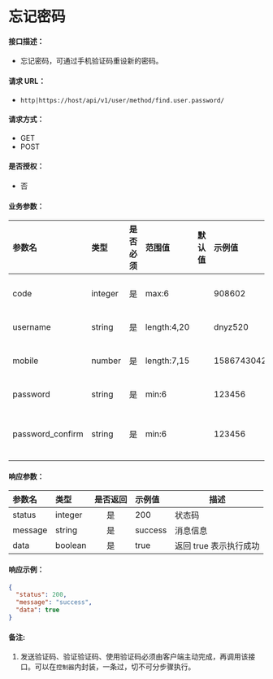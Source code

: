 # 忘记密码

#### 接口描述：
- 忘记密码，可通过手机验证码重设新的密码。

#### 请求 URL：
- `http|https://host/api/v1/user/method/find.user.password/`

#### 请求方式：
- GET
- POST

#### 是否授权：
- 否

#### 业务参数：
|参数名|类型|是否必须|范围值|默认值|示例值|描述|
|:----|:---|:---:|:-----|:-----|:-----|-----|
|code |integer |是 |max:6 | |908602 |验证码 |
|username |string |是 |length:4,20 | |dnyz520 |账号 |
|mobile |number |是 |length:7,15 | |15867430426 |手机号 |
|password |string |是 |min:6 | |123456 |密码 |
|password_confirm |string |是 |min:6 | |123456 |确认密码 |

#### 响应参数：
|参数名|类型|是否返回|示例值|描述|
|:-----|:-----|:---:|:-----|-----|
|status |integer |是 |200 |状态码 |
|message |string |是 |success |消息信息 |
|data |boolean |是 |true |返回 true 表示执行成功 |

#### 响应示例：
```json
{
  "status": 200,
  "message": "success",
  "data": true
}
```

#### 备注:
1. 发送验证码、验证验证码、使用验证码必须由客户端主动完成，再调用该接口。可以在`控制器`内封装，一条过，切不可分步骤执行。